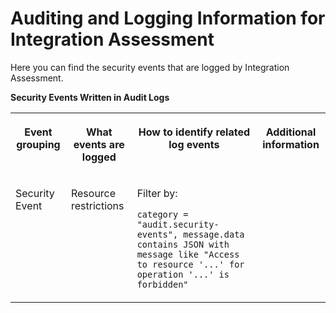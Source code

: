 <!-- loioe7a795feae4f4241a718df1d90c0bcb0 -->

# Auditing and Logging Information for Integration Assessment

Here you can find the security events that are logged by Integration Assessment.



**Security Events Written in Audit Logs**


<table>
<tr>
<th valign="top">

Event grouping

</th>
<th valign="top">

What events are logged

</th>
<th valign="top">

How to identify related log events

</th>
<th valign="top">

Additional information

</th>
</tr>
<tr>
<td valign="top">

Security Event

</td>
<td valign="top">

Resource restrictions

</td>
<td valign="top">

Filter by:

`category = "audit.security-events", message.data contains JSON with message like "Access to resource '...' for operation '...' is forbidden"`

</td>
<td valign="top">

 

</td>
</tr>
</table>

